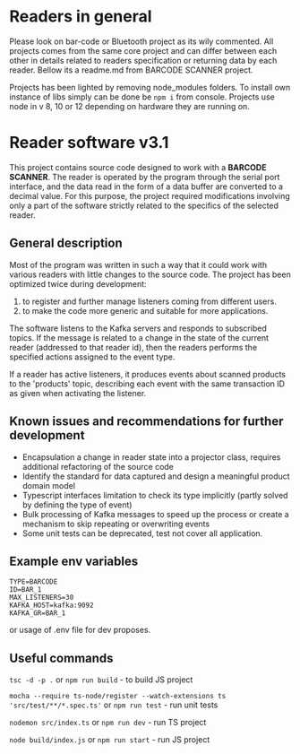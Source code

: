 # Readers in general

Please look on bar-code or Bluetooth project as its wily commented. All projects comes from the same core project and can differ between each other in details related to readers specification or returning data by each reader. Bellow its a readme.md from BARCODE SCANNER project.

Projects has been lighted by removing node_modules folders. To install own instance of libs simply can be done be `npm i` from console. Projects use node in v 8, 10 or 12 depending on hardware they are running on.

# Reader software v3.1

This project contains source code designed to work with a **BARCODE SCANNER**. The reader is operated by the program through the serial port interface, and the data read in the form of a data buffer are converted to a decimal value. For this purpose, the project required modifications involving only a part of the software strictly related to the specifics of the selected reader. 

## General description 
Most of the program was written in such a way that it could work with various readers with little changes to the source code. The project has been optimized twice during development:
1. to register and further manage listeners coming from different users.
2. to make the code more generic and suitable for more applications.

The software listens to the Kafka servers and responds to subscribed topics. If the message is related to a change in the state of the current reader (addressed to that reader id), then the readers performs the specified actions assigned to the event type.

If a reader has active listeners, it produces events about scanned products to the 'products' topic, describing each event with the same transaction ID as given when activating the listener.

## Known issues and recommendations for further development
- Encapsulation a change in reader state into a projector class, requires additional refactoring of the source code
- Identify the standard for data captured and design a meaningful product domain model
- Typescript interfaces limitation to check its type implicitly (partly solved by defining the type of event)
- Bulk processing of Kafka messages to speed up the process or create a mechanism to skip repeating or overwriting events
- Some unit tests can be deprecated, test not cover all application.

## Example env variables
``` 
TYPE=BARCODE
ID=BAR_1
MAX_LISTENERS=30
KAFKA_HOST=kafka:9092
KAFKA_GR=BAR_1 
```
or usage of .env file for dev proposes.

## Useful commands
`tsc -d -p .` or `npm run build` - to build JS project

`mocha --require ts-node/register --watch-extensions ts 'src/test/**/*.spec.ts'` or `npm run test` - run unit tests

`nodemon src/index.ts` or `npm run dev` - run TS project

`node build/index.js` or `npm run start` - run JS project



